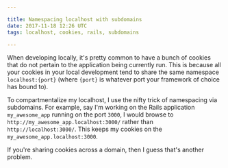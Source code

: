 ```yaml
---

title: Namespacing localhost with subdomains
date: 2017-11-18 12:26 UTC
tags: localhost, cookies, rails, subdomains

---
```


When developing locally, it's pretty common to have a bunch of cookies that do not pertain to the application being currently run. This is because all your cookies in your local development tend to share the same namespace `localhost:{port}` (where `{port}` is whatever port your framework of choice has bound to).

To compartmentalize my localhost, I use the nifty trick of namespacing via subdomains. For example, say I'm working on the Rails application `my_awesome_app` running on the port `3000`, I would browse to `http://my_awesome_app.localhost:3000/` rather than `http://localhost:3000/`. This keeps my cookies on the `my_awesome_app.localhost:3000`.

If you're sharing cookies across a domain, then I guess that's another problem.
